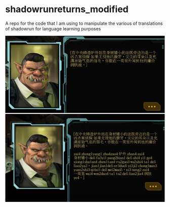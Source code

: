 # shadowrunreturns_modified
A repo for the code that I am using to manipulate the various of translations of shadowrun for language learning purposes

![without pinyin picture](img/without_pinyin.png "Without pinyin")
![with pinyin picture](img/with_pinyin.png "With pinyin")
